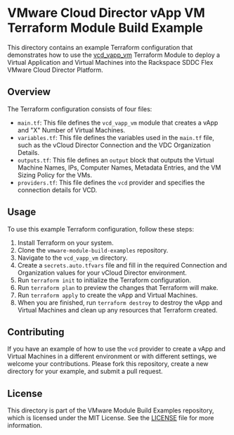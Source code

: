 # VMware Cloud Director vApp VM Terraform Module Build Example

This directory contains an example Terraform configuration that demonstrates how to use the [vcd_vapp_vm](https://github.com/global-vmware/vcd_vapp_vm) Terraform Module to deploy a Virtual Application and Virtual Machines into the Rackspace SDDC Flex VMware Cloud Director Platform.

## Overview

The Terraform configuration consists of four files:

- `main.tf`: This file defines the `vcd_vapp_vm` module that creates a vApp and "X" Number of Virtual Machines.
- `variables.tf`: This file defines the variables used in the `main.tf` file, such as the vCloud Director Connection and the VDC Organization Details.
- `outputs.tf`: This file defines an `output` block that outputs the Virtual Machine Names, IPs, Computer Names, Metadata Entries, and the VM Sizing Policy for the VMs. 
- `providers.tf`: This file defines the `vcd` provider and specifies the connection details for VCD.

## Usage

To use this example Terraform configuration, follow these steps:

1. Install Terraform on your system.
2. Clone the `vmware-module-build-examples` repository.
3. Navigate to the `vcd_vapp_vm` directory.
4. Create a `secrets.auto.tfvars` file and fill in the required Connection and Organization values for your vCloud Director environment.
5. Run `terraform init` to initialize the Terraform configuration.
6. Run `terraform plan` to preview the changes that Terraform will make.
7. Run `terraform apply` to create the vApp and Virtual Machines.
8. When you are finished, run `terraform destroy` to destroy the vApp and Virtual Machines and clean up any resources that Terraform created.

## Contributing

If you have an example of how to use the `vcd` provider to create a vApp and Virtual Machines in a different environment or with different settings, we welcome your contributions. Please fork this repository, create a new directory for your example, and submit a pull request.

## License

This directory is part of the VMware Module Build Examples repository, which is licensed under the MIT License. See the [LICENSE](../LICENSE) file for more information.
